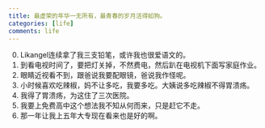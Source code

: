 ```yaml
---
title: 最虚荣的年华一无所有，最青春的岁月活得如狗。
categories: [life]
comments: life
---
```


0. Likangel连续拿了我三支铅笔，或许我也很爱语文的。
1. 到看电视时间了，要把灯关掉，不然费电，然后趴在电视机下面写家庭作业。
2. 眼睛近视看不到，跟爸说我要配眼镜，爸说我作怪呢。
3. 小时候喜欢吃辣椒，妈不让多吃，我要多吃。大姨说多吃辣椒不得胃溃疡。
4. 我得了胃溃疡，为这住了三次医院。
5. 我要上免费高中这个想法我不知从何而来，只是赶它不走。
6. 那一年让我上五年大专现在看来也是好的啊。

